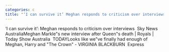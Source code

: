 ```yaml
---
categories: c
title: "‘I can survive it’ Meghan responds to criticism over interviews  Sky News Australia"
---
```

‘I can survive it’: Meghan responds to criticism over interviews&nbsp;&nbsp;Sky News AustraliaMeghan Markle"s new interview after Queen"s death | Royals | Today Show Australia&nbsp;&nbsp;TODAYLooks like we"ve finally had enough of Meghan, Harry and "The Crown" - VIRGINIA BLACKBURN&nbsp;&nbsp;Express